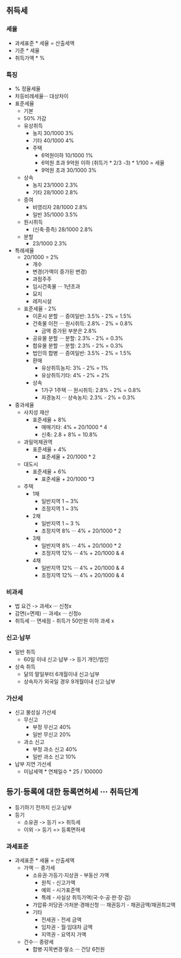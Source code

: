 ## 취득세 
### 세율
- 과세표준 * 세율 = 산출세액
- 기준 * 세율
- 취득가액 * %
### 특징
- % 정율세율
- 차등비례세율··· 대상차이
- 표준세율
    - 기본
    - 50% 가감
    - 유상취득
        - 농지 30/1000 3%
        - 기타 40/1000 4%
        - 주택
            - 6억원이하 10/1000 1%
            - 6억원 초과 9억원 이하  (취득가 * 2/3 -3) * 1/100 = 세율
            - 9억원 초과 30/1000 3%
    - 상속
        - 농지 23/1000 2.3%
        - 기타 28/1000 2.8%
    - 증여
        - 비영리자 28/1000 2.8%
        - 일반 35/1000 3.5%
    - 원시취득
        - (신축·증측) 28/1000 2.8%
    - 분할 
        - 23/1000 2.3%
- 특례세율
    - 20/1000 = 2%
        - 개수
        - 변경(가액이 증가된 변경)
        - 과점주주
        - 임시건축물 ··· 1년초과
        - 묘지
        - 레저시설
    - 표준세율 - 2%
        - 이혼시 분할 ··· 증여일반: 3.5% - 2% = 1.5%
        - 건축물 이전 ··· 원시취득: 2.8% - 2% = 0.8%
            - 금액 증가된 부분은 2.8%
        - 공유물 분할 ··· 분할: 2.3% - 2% = 0.3%
        - 합유물 분할 ··· 분할: 2.3% - 2% = 0.3%
        - 법인의 합병 ··· 증여일반: 3.5% - 2% = 1.5%
        - 환매 
            - 유상취득농지: 3% - 2% = 1%
            - 유상취득기타: 4% - 2% = 2%
        - 상속
            - 1가구 1주택 ··· 원시취득: 2.8% - 2% = 0.8%
            - 자경농지 ··· 상속농지: 2.3% - 2% = 0.3%
- 중과세율
    - 사치성 재산
        - 표준세율 + 8%
            - 매매기타: 4% + 20/1000 * 4
            - 신축: 2.8 + 8% = 10.8%
    - 과밀억제권역 
        - 표준세율 + 4%
            - 표준세율 + 20/1000 * 2
    - 대도시
        - 표준세율 + 6%
            - 표준세율 + 20/1000 *3
    - 주택
        - 1채
            - 일반지역 1 ~ 3%
            - 조정지역 1 ~ 3%
        - 2채
            - 일반지역 1 ~ 3 %
            - 조정지역 8% ··· 4% + 20/1000 * 2 
        - 3채
            - 일반지역 8% ··· 4% + 20/1000 * 2 
            - 조정지역 12% ··· 4% + 20/1000 & 4
        - 4채
            - 일반지역 12% ··· 4% + 20/1000 & 4
            - 조정지역 12% ··· 4% + 20/1000 & 4
### 비과세
- 법 요건 -> 과세x ··· 신청x
- 감면(=면제) ··· 과세x ··· 신청o
- 취득세 ··· 면세점 - 취득가 50만원 이하 과세 x
### 신고·납부
- 일반 취득
    - 60일 이내 신고·납부 -> 등기 개인/법인
- 상속 취득
    - 달의 말일부터 6개월이내 신고·납부
    - 상속자가 외국일 경우 9개월이내 신고·납부
### 가산세
- 신고 불성실 가산세
    - 무신고 
        - 부정 무신고 40%
        - 일반 무신고 20%
    - 과소 신고
        - 부정 과소 신고 40%
        - 일반 과소 신고 10%
- 납부 지연 가산세
    - 미납세액 * 연체일수 * 25 / 100000

## 등기·등록에 대한 등록면허세 ··· 취득단계
- 등기하기 전까지 신고·납부
- 등기
    - 소유권 -> 등기 => 취득세
    - 이외 -> 등기 => 등록면허세
### 과세표준
- 과세표준 * 세율 = 산출세액
    - 가액 ··· 종가세
        - 소유권·가등기·지상권 - 부동산 가액
            - 원칙 - 신고가액
            - 예외 - 시가표준액
            - 특례 - 사실상 취득가액(국·수·공·판·장·검)
        - 가압류·저당권·가처분·경매신청 ··· 채권등기 - 채권금액/채권최고액
        - 기타
            - 전세권 - 전세 금액
            - 임차권 - 월·임대차 금액
            - 지역권 - 요역지 가액
    - 건수··· 종량세
        - 합병·지목변경·말소 ··· 건당 6천원
